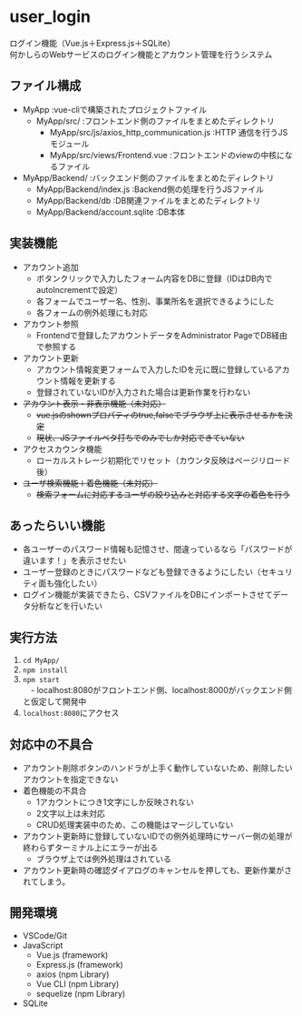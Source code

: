 # user_login
 
ログイン機能（Vue.js＋Express.js＋SQLite）<br>
何かしらのWebサービスのログイン機能とアカウント管理を行うシステム

## ファイル構成

- MyApp :vue-cliで構築されたプロジェクトファイル
    - MyApp/src/ :フロントエンド側のファイルをまとめたディレクトリ
        - MyApp/src/js/axios_http_communication.js :HTTP
        通信を行うJSモジュール
        - MyApp/src/views/Frontend.vue :フロントエンドのviewの中核になるファイル
- MyApp/Backend/ :バックエンド側のファイルをまとめたディレクトリ
    - MyApp/Backend/index.js :Backend側の処理を行うJSファイル
    - MyApp/Backend/db :DB関連ファイルをまとめたディレクトリ
    - MyApp/Backend/account.sqlite :DB本体

## 実装機能
 
- アカウント追加
    - ボタンクリックで入力したフォーム内容をDBに登録（IDはDB内でautoIncrementで設定）
    - 各フォームでユーザー名、性別、事業所名を選択できるようにした
    - 各フォームの例外処理にも対応
- アカウント参照
    - Frontendで登録したアカウントデータをAdministrator PageでDB経由で参照する
- アカウント更新
    - アカウント情報変更フォームで入力したIDを元に既に登録しているアカウント情報を更新する
    - 登録されていないIDが入力された場合は更新作業を行わない
- ~~アカウント表示・非表示機能（未対応）~~
    - ~~vue.jsのshownプロパティのtrue,falseでブラウザ上に表示させるかを決定~~
    - ~~現状、JSファイルベタ打ちでのみでしか対応できていない~~
- アクセスカウンタ機能
    - ローカルストレージ初期化でリセット（カウンタ反映はページリロード後）
- ~~ユーザ検索機能＋着色機能（未対応）~~
    - ~~検索フォームに対応するユーザの絞り込みと対応する文字の着色を行う~~
    
## あったらいい機能
- 各ユーザーのパスワード情報も記憶させ、間違っているなら「パスワードが違います！」を表示させたい
- ユーザー登録のときにパスワードなども登録できるようにしたい（セキュリティ面も強化したい）
- ログイン機能が実装できたら、CSVファイルをDBにインポートさせてデータ分析などを行いたい
 
## 実行方法
1. `cd MyApp/`
1. `npm install`
1. `npm start`<br>
　- localhost:8080がフロントエンド側、localhost:8000がバックエンド側と仮定して開発中
1. `localhost:8080`にアクセス

## 対応中の不具合
- アカウント削除ボタンのハンドラが上手く動作していないため、削除したいアカウントを指定できない
- 着色機能の不具合
    - 1アカウントにつき1文字にしか反映されない
    - 2文字以上は未対応
    - CRUD処理実装中のため、この機能はマージしていない
- アカウント更新時に登録していないIDでの例外処理時にサーバー側の処理が終わらずターミナル上にエラーが出る
    - ブラウザ上では例外処理はされている
- アカウント更新時の確認ダイアログのキャンセルを押しても、更新作業がされてしまう。

## 開発環境
 - VSCode/Git
 - JavaScript
    - Vue.js (framework)
    - Express.js (framework)
    - axios (npm Library)
    - Vue CLI (npm Library)
    - sequelize (npm Library)
- SQLite